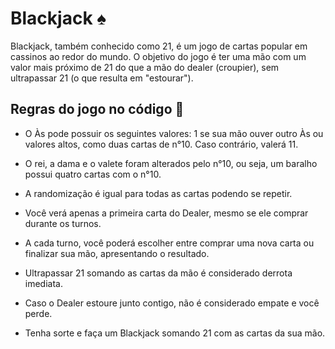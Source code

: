 # Blackjack ♠️

Blackjack, também conhecido como 21, é um jogo de cartas popular em cassinos ao redor do mundo. O objetivo do jogo é ter uma mão com um valor mais próximo de 21 do que a mão do dealer (croupier), sem ultrapassar 21 (o que resulta em "estourar").


## Regras do jogo no código 📜

* O Às pode possuir os seguintes valores: 1 se sua mão ouver outro Às ou valores altos, como duas cartas de n°10. Caso contrário, valerá 11.


* O rei, a dama e o valete foram alterados pelo n°10, ou seja, um baralho possui quatro cartas com o n°10.


* A randomização é igual para todas as cartas podendo se repetir.


* Você verá apenas a primeira carta do Dealer, mesmo se ele comprar durante os turnos.


* A cada turno, você poderá escolher entre comprar uma nova carta ou finalizar sua mão, apresentando o resultado.


* Ultrapassar 21 somando as cartas da mão é considerado derrota imediata.


* Caso o Dealer estoure junto contigo, não é considerado empate e você perde.


* Tenha sorte e faça um Blackjack somando 21 com as cartas da sua mão.